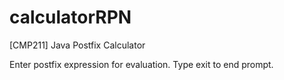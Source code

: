 # calculatorRPN
[CMP211] Java Postfix Calculator

Enter postfix expression for evaluation.  Type exit to end prompt.
